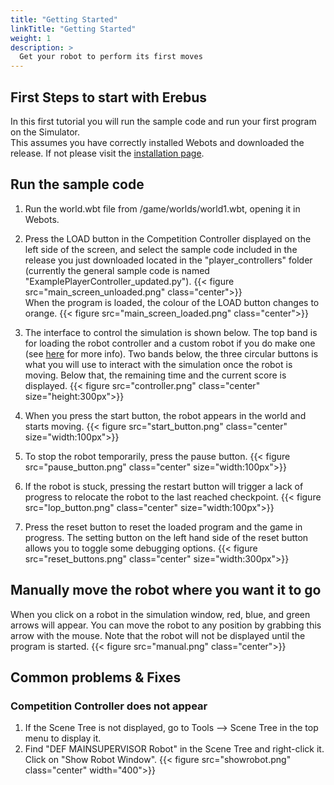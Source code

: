```yaml
---
title: "Getting Started"
linkTitle: "Getting Started"
weight: 1
description: >
  Get your robot to perform its first moves
---
```


## First Steps to start with Erebus
In this first tutorial you will run the sample code and run your first program on the Simulator.  
This assumes you have correctly installed Webots and downloaded the release. If not please visit the [installation page](/docs/installation/).



## Run the sample code
1. Run the world.wbt file from /game/worlds/world1.wbt, opening it in Webots.
1. Press the LOAD button in the Competition Controller displayed on the left side of the screen, and select the sample code included in the release you just downloaded located in the "player_controllers" folder (currently the general sample code is named "ExamplePlayerController_updated.py").
{{< figure src="main_screen_unloaded.png" class="center">}}  
When the program is loaded, the colour of the LOAD button changes to orange.
{{< figure src="main_screen_loaded.png" class="center">}} 
1. The interface to control the simulation is shown below. The top band is for loading the robot controller and a custom robot if you do make one (see [here](https://erebus.rcj.cloud/docs/rules/the-robot/) for more info). Two bands below, the three circular buttons is what you will use to interact with the simulation once the robot is moving. Below that, the remaining time and the current score is displayed.
{{< figure src="controller.png" class="center" size="height:300px">}}  
1. When you press the start button, the robot appears in the world and starts moving.
{{< figure src="start_button.png" class="center" size="width:100px">}}  
1. To stop the robot temporarily, press the pause button.
{{< figure src="pause_button.png" class="center" size="width:100px">}}  

1. If the robot is stuck, pressing the restart button will trigger a lack of progress to relocate the robot to the last reached checkpoint.
{{< figure src="lop_button.png" class="center" size="width:100px">}}  
1. Press the reset button to reset the loaded program and the game in progress. The setting button on the left hand side of the reset button allows you to toggle some debugging options.
{{< figure src="reset_buttons.png" class="center" size="width:300px">}} 


## Manually move the robot where you want it to go
When you click on a robot in the simulation window, red, blue, and green arrows will appear. You can move the robot to any position by grabbing this arrow with the mouse. Note that the robot will not be displayed until the program is started.
{{< figure src="manual.png" class="center">}}  

## Common problems & Fixes
### Competition Controller does not appear
1. If the Scene Tree is not displayed, go to Tools --> Scene Tree in the top menu to display it.
2. Find "DEF MAINSUPERVISOR Robot" in the Scene Tree and right-click it. Click on "Show Robot Window".
{{< figure src="showrobot.png" class="center" width="400">}}
